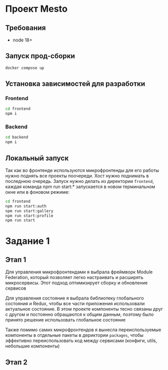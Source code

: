 # Проект Mesto

## Требования

-   node 18+

## Запуск прод-сборки

```bash
docker compose up
```

## Установка зависимостей для разработки

### Frontend

```bash
cd frontend
npm i
```

### Backend

```bash
cd backend
npm i
```

## Локальный запуск

Так как во фронтенде используются микрофронтенды для его работы нужно поднять все проекты поочереди. Хост нужно поднимать в последнюю очередь. Запуск нужно делать из директории `frontend`, каждая команда npm run start:\* запускается в новом терминальном окне или в фоновом режиме:

```bash
cd frontend
npm run start:auth
npm run start:gallery
npm run start:profile
npm run start
```

# Задание 1

## Этап 1

Для управления микрофронтендами я выбрала фреймворк Module Federation, который позволяет легко настраивать и расширять микросервисы. Этот подход оптимизирует сборку и обновление сервисов

Для управления состояние я выбрала библиотеку глобального состояния и Redux, чтобы все части приложения использовали актуальное состояние. В этом проекте компоненты тесно связаны друг с другом и постоянно обращаются к общим данным, поэтому было принято решение использовать глобальное состояние

Также помимо самих микрофронтендов я вынесла переиспользуемые компоненты в отдельные пакеты в дериктории `packages`, чтобы эффективно переиспользовать код между сервисами (конфиги, utils, небольшие компоненты)

## Этап 2
